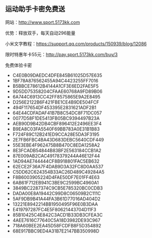 ## 运动助手卡密免费送

网站：http://www.sport.5173kk.com

优势：释放双手，每天自动296能量

小米文字教程：https://support.qq.com/products/150939/blog/12086

限时特惠年卡55元：http://pay.sport.5173kk.com/buy/3

免费体验卡密

* C4E0B09DAEDC4DFE845B61025D57E635
* 1BF78A876562455A94C4423255FF7016
* B5BBCE78612B4144A1CF3E6ED2FAE5F5
* 9D5DD75358204CFAAE60768A9FD89B06
* 6A744C6913CC42FF8575865E9A2E8495
* D256E2122B6F421FBE1CE4B9DE504FCF
* 494F117654DF453395E2831621ADF2B1
* 64E44CDFADAF41B7B8C54DC8F71DC057
* 0077D58F1DE5413FB05BC9394497B23A
* AEB90D9B42DB4CBF896412E2496EE3F4
* B9EA8C03FA5540F69BB783A0E31B1B83
* F724F89C12B241ED9CCA28E5DA3F3195
* 2E7FB6FBC4BA43D683DEBC5640CDF449
* 55E3EBE4F962475B8B470C8EDA1258A2
* 8E3FCADB54844B83BF2E563184CCB1A2
* 87E009AB2CAC49178379244A46E12F44
* 1AD94AE744444CF8B918801FAC5EB632
* 62ECE2F36A7F4DAB9D3A32FC8D0AA537
* C5DD62C624354B33AC26D489C49284A5
* F8B6003905224D4FAE50DF7E01FF4E63
* 6AB61F712EB941C3BE9C2599BC4960A1
* 3849BC2287374C9CB5E785320BC0CDB3
* DADA00E8A19442C99D8C06509B2C111C
* 5AF9DB9B41A44FA3B61D77016AD404D2
* 13221E8942214BB1950495F96E0B3DAA
* E419797287FC4E5F80621443704D11F3
* 85B10425C4E842C3ACD1B33DB3CFEA3C
* 4AEE7616C77640C5A18D3982DE93C967
* 718A60BEE2EA45D58FCDFB8F5D354892
* 68E917BBC9ED4A31B7E2147BB350998D
